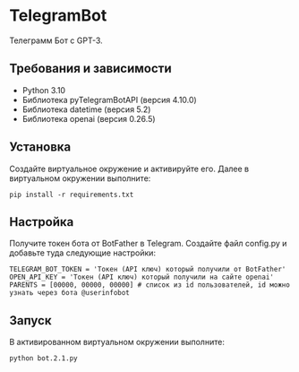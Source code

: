 TelegramBot
===========

Телеграмм Бот c GPT-3.

Требования и зависимости
---------
- Python 3.10
- Библиотека pyTelegramBotAPI (версия 4.10.0)
- Библиотека datetime (версия 5.2)
- Библиотека openai (версия 0.26.5)


Установка
---------

Создайте виртуальное окружение и активируйте его. Далее в виртуальном окружении выполните:

    pip install -r requirements.txt

Настройка
---------

Получите токен бота от BotFather в Telegram.
Создайте файл config.py и добавьте туда следующие настройки:


    TELEGRAM_BOT_TOKEN = 'Токен (API ключ) который получили от BotFather'
    OPEN_API_KEY = 'Токен (API ключ) который получили на сайте openai'
    PARENTS = [00000, 00000, 00000] # список из id пользователей, id можно узнать через бота @userinfobot

Запуск
------

В активированном виртуальном окружении выполните:

    python bot.2.1.py
